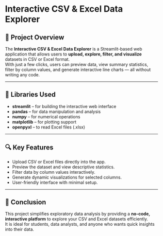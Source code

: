 #  Interactive CSV & Excel Data Explorer

## 📘 Project Overview
The **Interactive CSV & Excel Data Explorer** is a Streamlit-based web application that allows users to **upload, explore, filter, and visualize** datasets in CSV or Excel format.  
With just a few clicks, users can preview data, view summary statistics, filter by column values, and generate interactive line charts — all without writing any code.

---

## 🧩 Libraries Used
- **streamlit** – for building the interactive web interface  
- **pandas** – for data manipulation and analysis  
- **numpy** – for numerical operations  
- **matplotlib** – for plotting support  
- **openpyxl** – to read Excel files (.xlsx)  

---

## 🔍 Key Features
- Upload CSV or Excel files directly into the app.  
- Preview the dataset and view descriptive statistics.  
- Filter data by column values interactively.  
- Generate dynamic visualizations for selected columns.  
- User-friendly interface with minimal setup.  

---

## 🏁 Conclusion
This project simplifies exploratory data analysis by providing a **no-code, interactive platform** to explore your CSV and Excel datasets efficiently.  
It is ideal for students, data analysts, and anyone who wants quick insights into their data.
